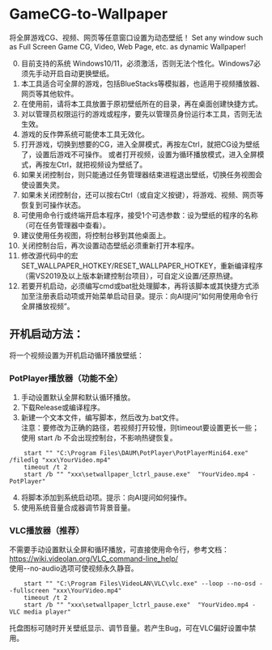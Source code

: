 # GameCG-to-Wallpaper
将全屏游戏CG、视频、网页等任意窗口设置为动态壁纸！
Set any window such as Full Screen Game CG, Video, Web Page, etc. as dynamic Wallpaper!

0. 目前支持的系统 Windows10/11，必须激活，否则无法个性化。Windows7必须先手动开启自动更换壁纸。
1. 本工具适合可全屏的游戏，包括BlueStacks等模拟器，也适用于视频播放器、网页等其他软件。
2. 在使用前，请将本工具放置于原初壁纸所在的目录，再在桌面创建快捷方式。
3. 对以管理员权限运行的游戏或程序，要先以管理员身份运行本工具，否则无法生效。
4. 游戏的反作弊系统可能使本工具无效化。
5. 打开游戏，切换到想要的CG，进入全屏模式，再按左Ctrl，就把CG设为壁纸了，设置后游戏不可操作。
   或者打开视频，设置为循环播放模式，进入全屏模式，再按左Ctrl，就把视频设为壁纸了。
6. 如果关闭控制台，则只能通过任务管理器结束进程退出壁纸，切换任务视图会使设置失灵。
7. 如果未关闭控制台，还可以按右Ctrl（或自定义按键），将游戏、视频、网页等恢复到可操作状态。
8. 可使用命令行或终端开启本程序，接受1个可选参数：设为壁纸的程序的名称（可在任务管理器中查看）。
9. 建议使用任务视图，将控制台移到其他桌面上。
10. 关闭控制台后，再次设置动态壁纸必须重新打开本程序。
11. 修改源代码中的宏SET_WALLPAPER_HOTKEY/RESET_WALLPAPER_HOTKEY，重新编译程序（需VS2019及以上版本新建控制台项目），可自定义设置/还原热键。 
12. 若要开机启动，必须编写cmd或bat批处理脚本，再将该脚本或其快捷方式添加至注册表启动项或开始菜单启动目录。提示：向AI提问“如何用使用命令行全屏播放视频”。   
	
## 开机启动方法：   
将一个视频设置为开机启动循环播放壁纸：   
### PotPlayer播放器（功能不全）
1. 手动设置默认全屏和默认循环播放。   
2. 下载Release或编译程序。   
3. 新建一个文本文件，编写脚本，然后改为.bat文件。   
注意：要修改为正确的路径，若视频打开较慢，则timeout要设置更长一些；使用 start /b 不会出现控制台，不影响热键恢复。
```
	start "" "C:\Program Files\DAUM\PotPlayer\PotPlayerMini64.exe" /filedlg "xxx\YourVideo.mp4" 
	timeout /t 2 
	start /b "" "xxx\setwallpaper_lctrl_pause.exe"  "YourVideo.mp4 - PotPlayer"
```
4. 将脚本添加到系统启动项。提示：向AI提问如何操作。
5. 使用系统音量合成器调节背景音量。   

### VLC播放器（推荐）
不需要手动设置默认全屏和循环播放，可直接使用命令行，参考文档：https://wiki.videolan.org/VLC_command-line_help/   
使用--no-audio选项可使视频永久静音。
```
	start "" "C:\Program Files\VideoLAN\VLC\vlc.exe" --loop --no-osd --fullscreen "xxx\YourVideo.mp4" 
	timeout /t 2 
	start /b "" "xxx\setwallpaper_lctrl_pause.exe"  "YourVideo.mp4 - VLC media player"
```
托盘图标可随时开关壁纸显示、调节音量。若产生Bug，可在VLC偏好设置中禁用。	